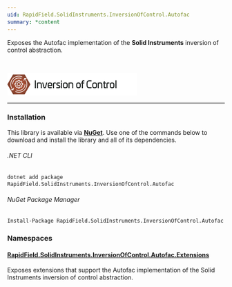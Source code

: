 ```yaml
---
uid: RapidField.SolidInstruments.InversionOfControl.Autofac
summary: *content
---
```


<!--
Copyright (c) RapidField LLC. Licensed under the MIT License. See LICENSE.txt in the project root for license information.
-->

Exposes the Autofac implementation of the **Solid Instruments** inversion of control abstraction.

<br />

![Inversion of Control label](../images/Label.InversionOfControl.300w.png)
- - -

### Installation

This library is available via [**NuGet**](https://docs.microsoft.com/en-us/nuget/quickstart/install-and-use-a-package-in-visual-studio). Use one of the commands below to download and install the library and all of its dependencies.

###### .NET CLI

```shell
dotnet add package RapidField.SolidInstruments.InversionOfControl.Autofac
```

###### NuGet Package Manager

```shell
Install-Package RapidField.SolidInstruments.InversionOfControl.Autofac
```

### Namespaces

#### [RapidField.SolidInstruments.InversionOfControl.Autofac.Extensions](https://www.solidinstruments.com/api/RapidField.SolidInstruments.InversionOfControl.Autofac.Extensions.html)

<section>
Exposes extensions that support the Autofac implementation of the Solid Instruments inversion of control abstraction.
</section>